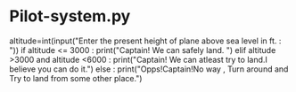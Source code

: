 # Pilot-system.py
altitude=int(input("Enter the present height of plane above sea level in ft. : "))
if altitude <= 3000 :
  print("Captain! We can safely land. ")
elif altitude >3000 and altitude <6000 :
  print("Captain! We can atleast try to land.I believe you can do it.")
else :
  print("Opps!Captain!No way , Turn around and Try to land from some other place.")


